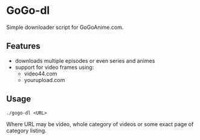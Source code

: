 # GoGo-dl #

Simple downloader script for GoGoAnime.com.

## Features ##

 * downloads multiple episodes or even series and animes
 * support for video frames using:
   * video44.com
   * yourupload.com

## Usage ##

    ./gogo-dl <URL>

Where URL may be video, whole category of videos or some exact page of
category listing.
